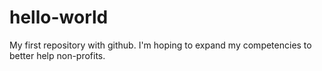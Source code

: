 # hello-world
My first repository with github. I'm hoping to expand my competencies to better help non-profits.
